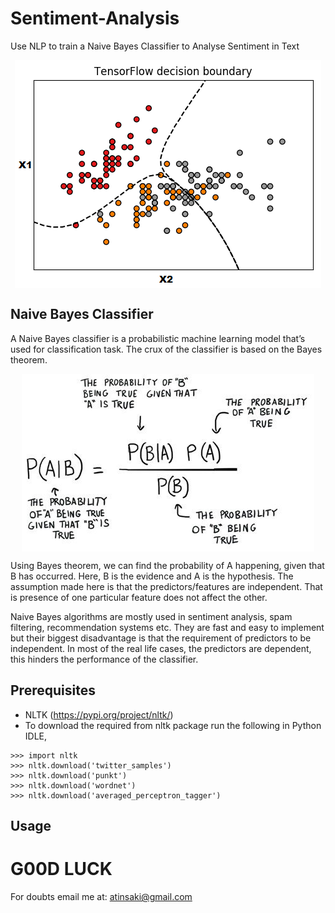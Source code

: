 # Sentiment-Analysis
Use NLP to train a Naive Bayes Classifier to Analyse Sentiment in Text

<p align="center">
<img src="https://github.com/crypto-code/Sentiment-Analysis/blob/master/assets/model.png" align="middle" />   </p>

## Naive Bayes Classifier

A Naive Bayes classifier is a probabilistic machine learning model that’s used for classification task. The crux of the classifier is based on the Bayes theorem.

<p align="center">
<img src="https://github.com/crypto-code/Sentiment-Analysis/blob/master/assets/bayes_theorem.jpg" align="middle" />   </p>

Using Bayes theorem, we can find the probability of A happening, given that B has occurred. Here, B is the evidence and A is the hypothesis. The assumption made here is that the predictors/features are independent. That is presence of one particular feature does not affect the other. 

Naive Bayes algorithms are mostly used in sentiment analysis, spam filtering, recommendation systems etc. They are fast and easy to implement but their biggest disadvantage is that the requirement of predictors to be independent. In most of the real life cases, the predictors are dependent, this hinders the performance of the classifier.

## Prerequisites
- NLTK (https://pypi.org/project/nltk/)
- To download the required from nltk package run the following in Python IDLE,
```
>>> import nltk
>>> nltk.download('twitter_samples')
>>> nltk.download('punkt')
>>> nltk.download('wordnet')
>>> nltk.download('averaged_perceptron_tagger')
```

## Usage


# G00D LUCK

For doubts email me at:
atinsaki@gmail.com
